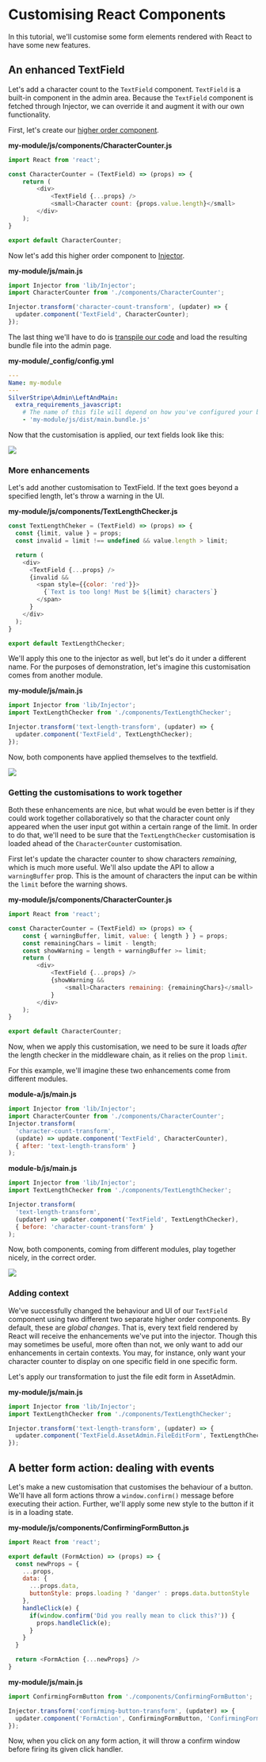 # Customising React Components

In this tutorial, we'll customise some form elements rendered with React to have some new features.

## An enhanced TextField

Let's add a character count to the `TextField` component. `TextField` is a built-in component in the admin area. Because the `TextField` component is fetched 
through Injector, we can override it and augment it with our own functionality.

First, let's create our [higher order component](../07_ReactJS_Redux_and_GraphQL.md#customising-react-components-with-injector).

__my-module/js/components/CharacterCounter.js__
```js
import React from 'react';

const CharacterCounter = (TextField) => (props) => {
    return (
        <div>
            <TextField {...props} />
            <small>Character count: {props.value.length}</small>
        </div>
    );
}

export default CharacterCounter;
```

Now let's add this higher order component to [Injector](../07_ReactJS_Redux_and_GraphQL.md#the-injector-api). 

__my-module/js/main.js__
```js
import Injector from 'lib/Injector';
import CharacterCounter from './components/CharacterCounter';

Injector.transform('character-count-transform', (updater) => {
  updater.component('TextField', CharacterCounter);
});
```

The last thing we'll have to do is [transpile our code](../06_Javascript_Development.md#es6-and-build-tools) and load the resulting bundle file
into the admin page.

__my-module/\_config/config.yml__

```yaml
---
Name: my-module
---
SilverStripe\Admin\LeftAndMain:
  extra_requirements_javascript:
    # The name of this file will depend on how you've configured your build process
    - 'my-module/js/dist/main.bundle.js'
```
Now that the customisation is applied, our text fields look like this:

![](../../../_images/react-di-1.png)

### More enhancements

Let's add another customisation to TextField. If the text goes beyond a specified
length, let's throw a warning in the UI.

__my-module/js/components/TextLengthChecker.js__

```js
const TextLengthCheker = (TextField) => (props) => {  
  const {limit, value } = props;
  const invalid = limit !== undefined && value.length > limit;

  return (
    <div>
      <TextField {...props} />
      {invalid &&
        <span style={{color: 'red'}}>
          {`Text is too long! Must be ${limit} characters`}
        </span>
      }
    </div>
  );
}

export default TextLengthChecker;
```

We'll apply this one to the injector as well, but let's do it under a different name.
For the purposes of demonstration, let's imagine this customisation comes from another
module.

__my-module/js/main.js__

```js
import Injector from 'lib/Injector';
import TextLengthChecker from './components/TextLengthChecker';

Injector.transform('text-length-transform', (updater) => {
  updater.component('TextField', TextLengthChecker);
});
```

Now, both components have applied themselves to the textfield.

![](../../../_images/react-di-2.png)


### Getting the customisations to work together

Both these enhancements are nice, but what would be even better is if they could
work together collaboratively so that the character count only appeared when the user
input got within a certain range of the limit. In order to do that, we'll need to be
sure that the `TextLengthChecker` customisation is loaded ahead of the `CharacterCounter` customisation. 

First let's update the character counter to show characters _remaining_, which is
much more useful. We'll also update the API to allow a `warningBuffer` prop. This is
the amount of characters the input can be within the `limit` before the warning shows.

__my-module/js/components/CharacterCounter.js__
```js
import React from 'react';

const CharacterCounter = (TextField) => (props) => {
    const { warningBuffer, limit, value: { length } } = props;
    const remainingChars = limit - length;
    const showWarning = length + warningBuffer >= limit;
    return (
        <div>
            <TextField {...props} />
            {showWarning &&
                <small>Characters remaining: {remainingChars}</small>
            }
        </div>
    );
}

export default CharacterCounter;
```

Now, when we apply this customisation, we need to be sure it loads _after_ the length
checker in the middleware chain, as it relies on the prop `limit`.

For this example, we'll imagine these two enhancements come from different modules.

__module-a/js/main.js__
```js
import Injector from 'lib/Injector';
import CharacterCounter from './components/CharacterCounter';
Injector.transform(
  'character-count-transform', 
  (update) => update.component('TextField', CharacterCounter),
  { after: 'text-length-transform' }
);
```

__module-b/js/main.js__
```js
import Injector from 'lib/Injector';
import TextLengthChecker from './components/TextLengthChecker';

Injector.transform(
  'text-length-transform', 
  (updater) => updater.component('TextField', TextLengthChecker),
  { before: 'character-count-transform' }
);
```

Now, both components, coming from different modules, play together nicely, in the correct order.

![](../../../_images/react-di-3.png)

### Adding context

 We've successfully changed the behaviour and UI of our `TextField` component using two
 different two separate higher order components. By default, these are *global changes*. That is,
 every text field rendered by React will receive the enhancements we've put into the injector. Though
 this may sometimes be useful, more often than not, we only want to add our enhancements in certain
 contexts. You may, for instance, only want your character counter to display on one specific field
 in one specific form.
 


 Let's apply our transformation to just the file edit form in AssetAdmin.
 
 __my-module/js/main.js__
 ```js
 import Injector from 'lib/Injector';
 import TextLengthChecker from './components/TextLengthChecker';
 
 Injector.transform('text-length-transform', (updater) => {
   updater.component('TextField.AssetAdmin.FileEditForm', TextLengthChecker);
 });
 ```



## A better form action: dealing with events

Let's make a new customisation that customises the behaviour of a button. We'll have
all form actions throw a `window.confirm()` message before executing their action. Further,
we'll apply some new style to the button if it is in a loading state.

__my-module/js/components/ConfirmingFormButton.js__
```js
import React from 'react';

export default (FormAction) => (props) => {
  const newProps = {
    ...props,
    data: {
      ...props.data,
      buttonStyle: props.loading ? 'danger' : props.data.buttonStyle
    },
    handleClick(e) {
      if(window.confirm('Did you really mean to click this?')) {
        props.handleClick(e);
      }
    }
  }

  return <FormAction {...newProps} />
}
```

__my-module/js/main.js__
```js
import ConfirmingFormButton from './components/ConfirmingFormButton';

Injector.transform('confirming-button-transform', (updater) => {
  updater.component('FormAction', ConfirmingFormButton, 'ConfirmingFormButton');
});
```

Now, when you click on any form action, it will throw a confirm window before firing its given click handler.
